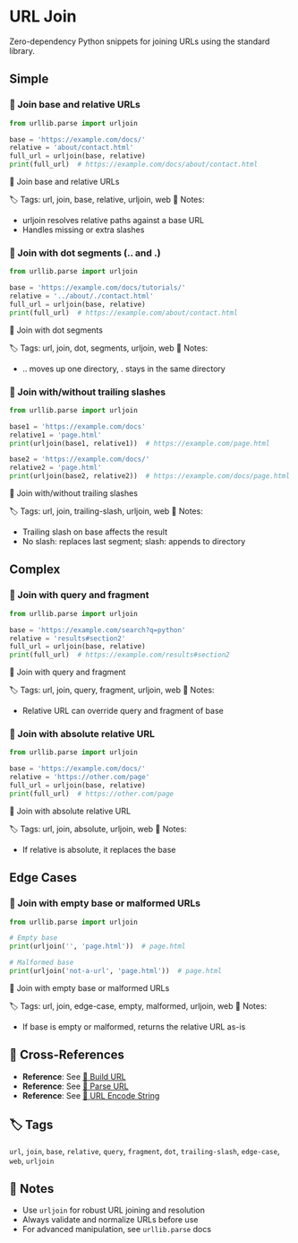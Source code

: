 # URL Join

Zero-dependency Python snippets for joining URLs using the standard library.

## Simple

### 🧩 Join base and relative URLs

```python
from urllib.parse import urljoin

base = 'https://example.com/docs/'
relative = 'about/contact.html'
full_url = urljoin(base, relative)
print(full_url)  # https://example.com/docs/about/contact.html
```

📂 Join base and relative URLs

🏷️ Tags: url, join, base, relative, urljoin, web
📝 Notes:
- urljoin resolves relative paths against a base URL
- Handles missing or extra slashes

### 🧩 Join with dot segments (.. and .)

```python
from urllib.parse import urljoin

base = 'https://example.com/docs/tutorials/'
relative = '../about/./contact.html'
full_url = urljoin(base, relative)
print(full_url)  # https://example.com/about/contact.html
```

📂 Join with dot segments

🏷️ Tags: url, join, dot, segments, urljoin, web
📝 Notes:
- .. moves up one directory, . stays in the same directory

### 🧩 Join with/without trailing slashes

```python
from urllib.parse import urljoin

base1 = 'https://example.com/docs'
relative1 = 'page.html'
print(urljoin(base1, relative1))  # https://example.com/page.html

base2 = 'https://example.com/docs/'
relative2 = 'page.html'
print(urljoin(base2, relative2))  # https://example.com/docs/page.html
```

📂 Join with/without trailing slashes

🏷️ Tags: url, join, trailing-slash, urljoin, web
📝 Notes:
- Trailing slash on base affects the result
- No slash: replaces last segment; slash: appends to directory

## Complex

### 🧩 Join with query and fragment

```python
from urllib.parse import urljoin

base = 'https://example.com/search?q=python'
relative = 'results#section2'
full_url = urljoin(base, relative)
print(full_url)  # https://example.com/results#section2
```

📂 Join with query and fragment

🏷️ Tags: url, join, query, fragment, urljoin, web
📝 Notes:
- Relative URL can override query and fragment of base

### 🧩 Join with absolute relative URL

```python
from urllib.parse import urljoin

base = 'https://example.com/docs/'
relative = 'https://other.com/page'
full_url = urljoin(base, relative)
print(full_url)  # https://other.com/page
```

📂 Join with absolute relative URL

🏷️ Tags: url, join, absolute, urljoin, web
📝 Notes:
- If relative is absolute, it replaces the base

## Edge Cases

### 🧩 Join with empty base or malformed URLs

```python
from urllib.parse import urljoin

# Empty base
print(urljoin('', 'page.html'))  # page.html

# Malformed base
print(urljoin('not-a-url', 'page.html'))  # page.html
```

📂 Join with empty base or malformed URLs

🏷️ Tags: url, join, edge-case, empty, malformed, urljoin, web
📝 Notes:
- If base is empty or malformed, returns the relative URL as-is

## 🔗 Cross-References

- **Reference**: See [📂 Build URL](./build_url.md)
- **Reference**: See [📂 Parse URL](./parse_url.md)
- **Reference**: See [📂 URL Encode String](./url_encode.md)

## 🏷️ Tags

`url`, `join`, `base`, `relative`, `query`, `fragment`, `dot`, `trailing-slash`, `edge-case`, `web`, `urljoin`

## 📝 Notes

- Use `urljoin` for robust URL joining and resolution
- Always validate and normalize URLs before use
- For advanced manipulation, see `urllib.parse` docs
